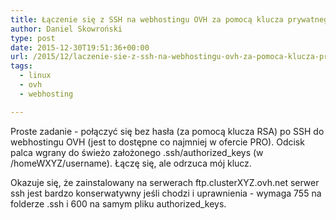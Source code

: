 ```yaml
---
title: Łączenie się z SSH na webhostingu OVH za pomocą klucza prywatnego
author: Daniel Skowroński
type: post
date: 2015-12-30T19:51:36+00:00
url: /2015/12/laczenie-sie-z-ssh-na-webhostingu-ovh-za-pomoca-klucza-prywatnego/
tags:
  - linux
  - ovh
  - webhosting

---
```

Proste zadanie - połączyć się bez hasła (za pomocą klucza RSA) po SSH do webhostingu OVH (jest to dostępne co najmniej w ofercie PRO). Odcisk palca wgrany do świeżo założonego .ssh/authorized_keys (w /homeWXYZ/username). Łączę się, ale odrzuca mój klucz. 

Okazuje się, że zainstalowany na serwerach ftp.clusterXYZ.ovh.net serwer ssh jest bardzo konserwatywny jeśli chodzi i uprawnienia - wymaga 755 na folderze .ssh i 600 na samym pliku authorized_keys.